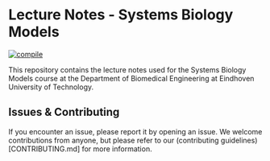 # Lecture Notes - Systems Biology Models
[![compile](https://github.com/8BM050/lecture-notes/actions/workflows/typst.yml/badge.svg?branch=main)](https://github.com/8BM050/lecture-notes/actions/workflows/typst.yml)

This repository contains the lecture notes used for the Systems Biology Models course at the Department of Biomedical Engineering at Eindhoven University of Technology. 

## Issues & Contributing
If you encounter an issue, please report it by opening an issue. We welcome contributions from anyone, but please refer to our (contributing guidelines)[CONTRIBUTING.md] for more information. 

